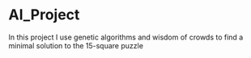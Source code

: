 # AI_Project

In this project I use genetic algorithms and wisdom of crowds to find a minimal solution to the 15-square puzzle
